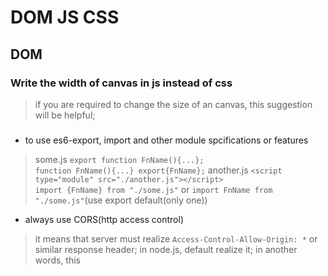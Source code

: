# DOM JS CSS

## DOM

### Write the width of canvas in js instead of css

> if you are required to change the size of an canvas, this suggestion will be helpful;

### <script type="module" src="./some.js"></script>

* to use es6-export, import and other module spcifications or features

> some.js `export function FnName(){...};`<br>`function FnName(){...} export{FnName};`
> another.js `<script type="module" src="./another.js"></script>`<br>`import {FnName} from "./some.js"`
> or `import FnName from "./some.js"`(use export default(only one))

* always use CORS(http access control)

> it means that server must realize `Access-Control-Allow-Origin: *` or similar response header;
> in node.js, default realize it;
> in another words, this <script> tab will not be passed in no server-side website;

### All expression should be end with semicolon(;)

> Although js expressions are not required to end with ";", some errors would happen since that;
> eg.`var o = {}
(function(){
	console.log(typeof o);
})();`
> the two exps would be explained to one exp, cause function exp fail;

## Express NODE

### middlewares register way: Stack

> command use `express().use([routes...], cb)`<br>
> eg. ("/"=> all routes)
`express().use("/", function(req, res, next){
//some code; 
next();
})` middlewares declaration order is their register order


## ES6

### object: { template: \`str\`}

> \` is added in es6, you can use it in [String Template字符串模板] situation.<br>
> eg.\`user ${user.name} is denied to do ${action} operation. \` <br>
> or (newlines)\`\<p\>{{todo.text}} IN <br>
  	\<span\>{{todo}}\</span\> <br>
  \</p\>\`
